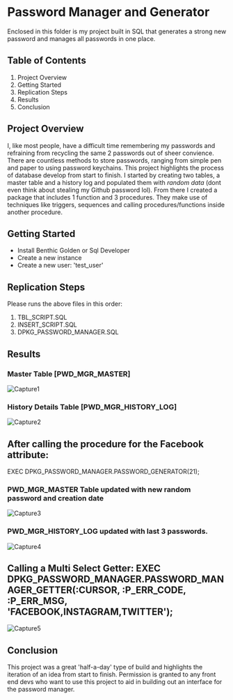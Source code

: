# Password Manager and Generator
Enclosed in this folder is my project built in SQL that generates a strong new password and manages all passwords in one place. 

## Table of Contents
1. Project Overview
2. Getting Started
3. Replication Steps
4. Results
5. Conclusion

## Project Overview
I, like most people, have a difficult time remembering my passwords and refraining from recycling the same 2 passwords out of sheer convience. There are countless methods to store  passwords, ranging from simple pen and paper to using password keychains. This project highlights the process of database develop from start to finish. I started by creating two tables, a master table and a history log and populated them with *random data* (dont even think about stealing my Github password lol). From there I created a package that includes 1 function and 3 procedures. They make use of techniques like triggers, sequences and calling procedures/functions inside another procedure.  

## Getting Started
* Install Benthic Golden or Sql Developer
* Create a new instance 
* Create a new user: 'test_user'

## Replication Steps
Please runs the above files in this order:

1. TBL_SCRIPT.SQL
2. INSERT_SCRIPT.SQL
3. DPKG_PASSWORD_MANAGER.SQL

## Results

### Master Table [PWD_MGR_MASTER]
![Capture1](https://user-images.githubusercontent.com/78304652/113986552-085f3a00-9856-11eb-9bb3-a99853e517e1.PNG)


### History Details Table [PWD_MGR_HISTORY_LOG]
![Capture2](https://user-images.githubusercontent.com/78304652/113986562-0b5a2a80-9856-11eb-9e1c-5d1f5d521859.PNG)



## After calling the procedure for the Facebook attribute:
EXEC DPKG_PASSWORD_MANAGER.PASSWORD_GENERATOR(21);

### PWD_MGR_MASTER Table updated with new random password and creation date
![Capture3](https://user-images.githubusercontent.com/78304652/113987235-d8646680-9856-11eb-962a-a555573fc90f.PNG)

### PWD_MGR_HISTORY_LOG updated with last 3 passwords.
![Capture4](https://user-images.githubusercontent.com/78304652/113987241-dac6c080-9856-11eb-83a3-fb6214ac33c5.PNG)

## Calling a Multi Select Getter: EXEC	DPKG_PASSWORD_MANAGER.PASSWORD_MANAGER_GETTER(:CURSOR, :P_ERR_CODE, :P_ERR_MSG, 'FACEBOOK,INSTAGRAM,TWITTER');

![Capture5](https://user-images.githubusercontent.com/78304652/113987827-7fe19900-9857-11eb-864c-3affae5067d8.PNG)


## Conclusion
This project was a great 'half-a-day' type of build and highlights the iteration of an idea from start to finish. Permission is granted to any front end devs who want to use this project to aid in building out an interface for the password manager.


